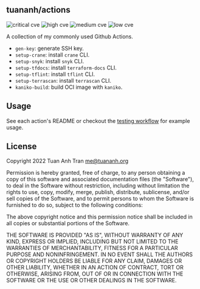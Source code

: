 tuananh/actions
---------------

<!-- TRIVY_BADGE_START -->
![critical cve](https://img.shields.io/static/v1?label=critical&message=0%20&style=flat-square&color=red) ![high cve](https://img.shields.io/static/v1?label=high&message=1%20&style=flat-square&color=orange) ![medium cve](https://img.shields.io/static/v1?label=medium&message=0%20&style=flat-square&color=yellow) ![low cve](https://img.shields.io/static/v1?label=low&message=0%20&style=flat-square&color=yellowgreen)
<!-- TRIVY_BADGE_END -->

A collection of my commonly used Github Actions.

- `gen-key`: generate SSH key.
- `setup-crane`: install `crane` CLI.
- `setup-snyk`: install `snyk` CLI.
- `setup-tfdocs`: install `terraform-docs` CLI.
- `setup-tflint`: install `tflint` CLI.
- `setup-terrascan`: install `terrascan` CLI.
- `kaniko-build`: build OCI image with `kaniko`.

## Usage

See each action's README or checkout the [testing workflow](.github/workflows/testing.yaml) for example usage.

## License

Copyright 2022 Tuan Anh Tran <me@tuananh.org>

Permission is hereby granted, free of charge, to any person obtaining a copy of this software and associated documentation files (the "Software"), to deal in the Software without restriction, including without limitation the rights to use, copy, modify, merge, publish, distribute, sublicense, and/or sell copies of the Software, and to permit persons to whom the Software is furnished to do so, subject to the following conditions:

The above copyright notice and this permission notice shall be included in all copies or substantial portions of the Software.

THE SOFTWARE IS PROVIDED "AS IS", WITHOUT WARRANTY OF ANY KIND, EXPRESS OR IMPLIED, INCLUDING BUT NOT LIMITED TO THE WARRANTIES OF MERCHANTABILITY, FITNESS FOR A PARTICULAR PURPOSE AND NONINFRINGEMENT. IN NO EVENT SHALL THE AUTHORS OR COPYRIGHT HOLDERS BE LIABLE FOR ANY CLAIM, DAMAGES OR OTHER LIABILITY, WHETHER IN AN ACTION OF CONTRACT, TORT OR OTHERWISE, ARISING FROM, OUT OF OR IN CONNECTION WITH THE SOFTWARE OR THE USE OR OTHER DEALINGS IN THE SOFTWARE.
